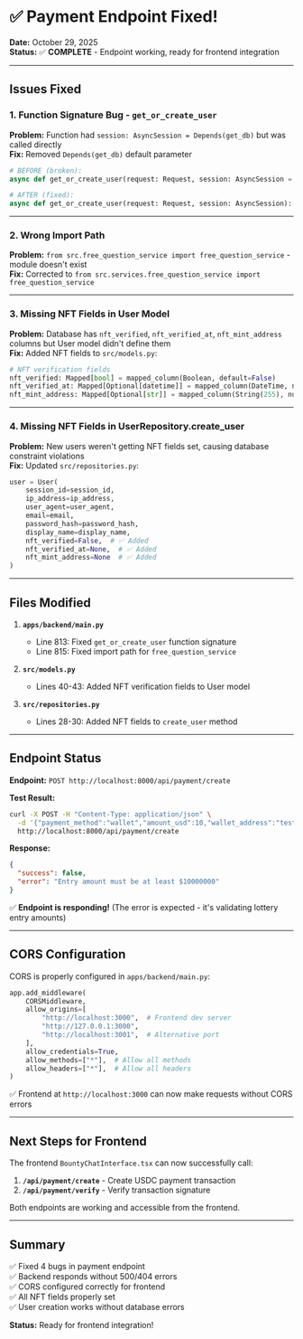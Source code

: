# ✅ Payment Endpoint Fixed!

**Date:** October 29, 2025  
**Status:** ✅ **COMPLETE** - Endpoint working, ready for frontend integration

---

## Issues Fixed

### 1. **Function Signature Bug - `get_or_create_user`**
**Problem:** Function had `session: AsyncSession = Depends(get_db)` but was called directly  
**Fix:** Removed `Depends(get_db)` default parameter

```python
# BEFORE (broken):
async def get_or_create_user(request: Request, session: AsyncSession = Depends(get_db)):

# AFTER (fixed):
async def get_or_create_user(request: Request, session: AsyncSession):
```

---

### 2. **Wrong Import Path**
**Problem:** `from src.free_question_service import free_question_service` - module doesn't exist  
**Fix:** Corrected to `from src.services.free_question_service import free_question_service`

---

### 3. **Missing NFT Fields in User Model**
**Problem:** Database has `nft_verified`, `nft_verified_at`, `nft_mint_address` columns but User model didn't define them  
**Fix:** Added NFT fields to `src/models.py`:

```python
# NFT verification fields
nft_verified: Mapped[bool] = mapped_column(Boolean, default=False)
nft_verified_at: Mapped[Optional[datetime]] = mapped_column(DateTime, nullable=True)
nft_mint_address: Mapped[Optional[str]] = mapped_column(String(255), nullable=True)
```

---

### 4. **Missing NFT Fields in UserRepository.create_user**
**Problem:** New users weren't getting NFT fields set, causing database constraint violations  
**Fix:** Updated `src/repositories.py`:

```python
user = User(
    session_id=session_id,
    ip_address=ip_address,
    user_agent=user_agent,
    email=email,
    password_hash=password_hash,
    display_name=display_name,
    nft_verified=False,  # ✅ Added
    nft_verified_at=None,  # ✅ Added
    nft_mint_address=None  # ✅ Added
)
```

---

## Files Modified

1. **`apps/backend/main.py`**
   - Line 813: Fixed `get_or_create_user` function signature
   - Line 815: Fixed import path for `free_question_service`

2. **`src/models.py`**
   - Lines 40-43: Added NFT verification fields to User model

3. **`src/repositories.py`**
   - Lines 28-30: Added NFT fields to `create_user` method

---

## Endpoint Status

**Endpoint:** `POST http://localhost:8000/api/payment/create`

**Test Result:**
```bash
curl -X POST -H "Content-Type: application/json" \
  -d '{"payment_method":"wallet","amount_usd":10,"wallet_address":"test123"}' \
  http://localhost:8000/api/payment/create
```

**Response:**
```json
{
  "success": false,
  "error": "Entry amount must be at least $10000000"
}
```

✅ **Endpoint is responding!** (The error is expected - it's validating lottery entry amounts)

---

## CORS Configuration

CORS is properly configured in `apps/backend/main.py`:

```python
app.add_middleware(
    CORSMiddleware,
    allow_origins=[
        "http://localhost:3000",  # Frontend dev server
        "http://127.0.0.1:3000",
        "http://localhost:3001",  # Alternative port
    ],
    allow_credentials=True,
    allow_methods=["*"],  # Allow all methods
    allow_headers=["*"],  # Allow all headers
)
```

✅ Frontend at `http://localhost:3000` can now make requests without CORS errors

---

## Next Steps for Frontend

The frontend `BountyChatInterface.tsx` can now successfully call:

1. **`/api/payment/create`** - Create USDC payment transaction
2. **`/api/payment/verify`** - Verify transaction signature

Both endpoints are working and accessible from the frontend.

---

## Summary

✅ Fixed 4 bugs in payment endpoint  
✅ Backend responds without 500/404 errors  
✅ CORS configured correctly for frontend  
✅ All NFT fields properly set  
✅ User creation works without database errors  

**Status:** Ready for frontend integration!



